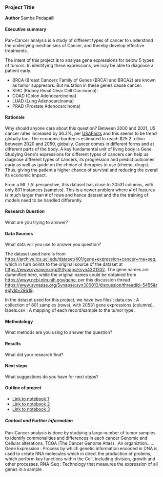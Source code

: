 ### Project Title

**Author**
Samba Pedapalli

#### Executive summary
Pan-Cancer analysis is a study of different types of cancer to understand the underlying mechanisms of Cancer, and thereby develop effective treatments. 

The intent of this project is to analyse gene expressions for below 5 types of tumors. In identifying these expressions, we may be able to diagnose a patient early.
- BRCA (Breast Cancer): Family of Genes (BRCA1 and BRCA2) are known as tumor suppresors. But mutation in these genes cause cancer.
- KIRC (Kidney Renal Clear Cell Carcinoma): 
- COAD (Colon Adenocarcinoma)
- LUAD (Lung Adenocarcinoma)
- PRAD (Prostate Adenocarcinoma)


#### Rationale
Why should anyone care about this question?
Between 2000 and 2021, US cancer rates increased by 36.3%, per [USAFacts](https://usafacts.org/articles/how-have-cancer-rates-changed-over-time/) and this seems to be trend globally too. The economic burden is estimated to reach $25.2 trillion between 2020 and 2050, globally. 
Cancer comes in different forms and at different parts of the body. A key fundamental unit of living body is Gene. Studying Gene's expressions for different types of cancers can help us diagnose different types of cancers, its progression and predict outcomes early as well as guide on the choice of therapies to use (chemo, drugs). Thus, giving the patient a higher chance of survival and reducing the overall its economic impact.

From a ML / AI perspective, this dataset has close to 20531 columns, with only 801 instances (samples). This is a newer problem where # of features is much larger than # of rows and hence dataset and the the training of models need to be handled differently.


#### Research Question
What are you trying to answer?

#### Data Sources
What data will you use to answer you question?

The dataset used here is from https://archive.ics.uci.edu/dataset/401/gene+expression+cancer+rna+seq, which in turn points to the original source of the dataset at https://www.synapse.org/#!Synapse:syn4301332. The gene names are dummified here, while the original names could be obtained from https://www.ncbi.nlm.nih.gov/gene, per this discussion thread https://www.synapse.org/Synapse:syn300013/discussion/threadId=5455&replyId=29619. 

In the dataset used for this project, we have two files : 
data.csv : A collection of 801 samples (rows), with 20531 gene expressions (columns).
labels.csv : A mapping of each record/sample to the tumor type.

#### Methodology
What methods are you using to answer the question?

#### Results
What did your research find?

#### Next steps
What suggestions do you have for next steps?

#### Outline of project

- [Link to notebook 1]()
- [Link to notebook 2]()
- [Link to notebook 3]()


##### Contact and Further Information
Pan-Cancer analysis is done by studying a large number of tumor samples to identify commonalities and differences in each cancer Genomic and Cellular alterations.
TCGA (The Cancer Genome Atlas) : An organiztion......
Gene Expression : Process by which genetic information encoded in DNA is used to create RNA molecules which in direct the production of proteins, which perform key functions within the Cell, including division, growth and other processes.
RNA-Seq : Technology that measures the expression of all genes in a sample
